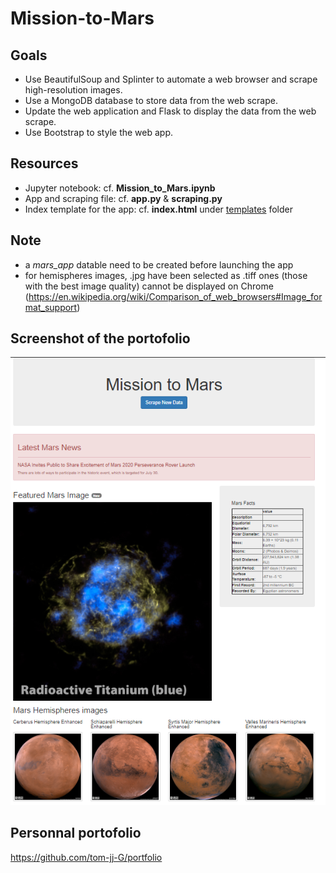 # Mission-to-Mars

## Goals

- Use BeautifulSoup and Splinter to automate a web browser and scrape high-resolution images.
- Use a MongoDB database to store data from the web scrape.
- Update the web application and Flask to display the data from the web scrape.
- Use Bootstrap to style the web app.

## Resources

- Jupyter notebook: cf. **Mission_to_Mars.ipynb**
- App and scraping file: cf. **app.py** & **scraping.py**
- Index template for the app: cf. **index.html** under [templates](templates/) folder

## Note

- a *mars_app* datable need to be created before launching the app
- for hemispheres images, .jpg have been selected as .tiff ones (those with the best image quality) cannot be displayed on Chrome (https://en.wikipedia.org/wiki/Comparison_of_web_browsers#Image_format_support)

## Screenshot of the portofolio

![Portofolio.png](Images/Portofolio.png)

## Personnal portofolio

https://github.com/tom-jj-G/portfolio
